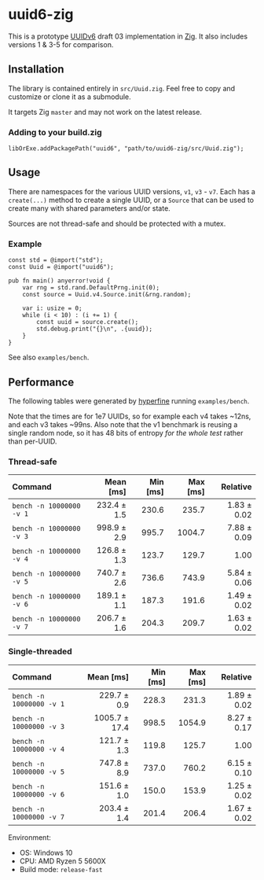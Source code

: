 # uuid6-zig

This is a prototype [UUIDv6](https://github.com/uuid6/uuid6-ietf-draft) draft 03 implementation in [Zig](https://github.com/ziglang/zig). It also includes versions 1 & 3-5 for comparison.

## Installation

The library is contained entirely in `src/Uuid.zig`. Feel free to copy and customize or clone it as a submodule.

It targets Zig `master` and may not work on the latest release.

### Adding to your build.zig

```zig
libOrExe.addPackagePath("uuid6", "path/to/uuid6-zig/src/Uuid.zig");
```

## Usage

There are namespaces for the various UUID versions, `v1`, `v3` - `v7`. Each has a `create(...)` method to create a single UUID, or a `Source` that can be used to create many with shared parameters and/or state.

Sources are not thread-safe and should be protected with a mutex.

### Example

```zig
const std = @import("std");
const Uuid = @import("uuid6");

pub fn main() anyerror!void {
    var rng = std.rand.DefaultPrng.init(0);
    const source = Uuid.v4.Source.init(&rng.random);

    var i: usize = 0;
    while (i < 10) : (i += 1) {
        const uuid = source.create();
        std.debug.print("{}\n", .{uuid});
    }
}
```

See also `examples/bench`.

## Performance

The following tables were generated by [hyperfine](https://github.com/sharkdp/hyperfine) running `examples/bench`.

Note that the times are for 1e7 UUIDs, so for example each v4 takes ~12ns, and each v3 takes ~99ns. Also note that the v1 benchmark is reusing a single random node, so it has 48 bits of entropy *for the whole test* rather than per-UUID.

### Thread-safe

| Command | Mean [ms] | Min [ms] | Max [ms] | Relative |
|:---|---:|---:|---:|---:|
| `bench -n 10000000 -v 1` | 232.4 ± 1.5 | 230.6 | 235.7 | 1.83 ± 0.02 |
| `bench -n 10000000 -v 3` | 998.9 ± 2.9 | 995.7 | 1004.7 | 7.88 ± 0.09 |
| `bench -n 10000000 -v 4` | 126.8 ± 1.3 | 123.7 | 129.7 | 1.00 |
| `bench -n 10000000 -v 5` | 740.7 ± 2.6 | 736.6 | 743.9 | 5.84 ± 0.06 |
| `bench -n 10000000 -v 6` | 189.1 ± 1.1 | 187.3 | 191.6 | 1.49 ± 0.02 |
| `bench -n 10000000 -v 7` | 206.7 ± 1.6 | 204.3 | 209.7 | 1.63 ± 0.02 |

### Single-threaded

| Command | Mean [ms] | Min [ms] | Max [ms] | Relative |
|:---|---:|---:|---:|---:|
| `bench -n 10000000 -v 1` | 229.7 ± 0.9 | 228.3 | 231.3 | 1.89 ± 0.02 |
| `bench -n 10000000 -v 3` | 1005.7 ± 17.4 | 998.5 | 1054.9 | 8.27 ± 0.17 |
| `bench -n 10000000 -v 4` | 121.7 ± 1.3 | 119.8 | 125.7 | 1.00 |
| `bench -n 10000000 -v 5` | 747.8 ± 8.9 | 737.0 | 760.2 | 6.15 ± 0.10 |
| `bench -n 10000000 -v 6` | 151.6 ± 1.0 | 150.0 | 153.9 | 1.25 ± 0.02 |
| `bench -n 10000000 -v 7` | 203.4 ± 1.4 | 201.4 | 206.4 | 1.67 ± 0.02 |

Environment:
- OS: Windows 10
- CPU: AMD Ryzen 5 5600X
- Build mode: `release-fast`
